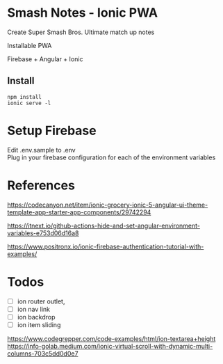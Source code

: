 # Smash Notes - Ionic PWA

Create Super Smash Bros. Ultimate match up notes 

Installable PWA  

Firebase + Angular + Ionic  

## Install

`npm install`  
`ionic serve -l`  



# Setup Firebase

Edit .env.sample to .env  
Plug in your firebase configuration for each of the environment variables  


# References

https://codecanyon.net/item/ionic-grocery-ionic-5-angular-ui-theme-template-app-starter-app-components/29742294

https://itnext.io/github-actions-hide-and-set-angular-environment-variables-e753d06d16a8

https://www.positronx.io/ionic-firebase-authentication-tutorial-with-examples/


# Todos

- [ ] ion router outlet, 
- [ ] ion nav link
- [ ] ion backdrop
- [ ] ion item sliding

https://www.codegrepper.com/code-examples/html/ion-textarea+height
https://info-golab.medium.com/ionic-virtual-scroll-with-dynamic-multi-columns-703c5dd0d0e7